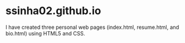 ssinha02.github.io
==================
I have created three personal web pages (index.html, resume.html, and bio.html) using HTML5 and CSS.
